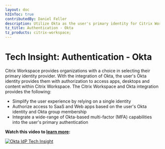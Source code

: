 ```yaml
---
layout: doc
h3InToc: true
contributedBy: Daniel Feller
description: Utilize Okta as the user's primary identity for Citrix Workspace
tz_title: Authentication - Okta
tz_products: citrix-workspace;
---
```

# Tech Insight: Authentication - Okta

Citrix Workspace provides organizations with a choice in selecting their primary identity provider. With the integration of Okta, the user's Okta identity provides them with authorization to access apps, desktops and content within Citrix Workspace. The Citrix Workspace and Okta integration provides the following:

-  Simplify the user experience by relying on a single identity
-  Authorize access to SaaS and Web apps based on the user's Okta identity and Okta group membership
-  Integrate a wide-range of Okta-based multi-factor (MFA) capabilities into the user's primary authentication

**Watch this video to [learn more](https://www.youtube.com/watch?v=nXVp4xzVev0):**

[![Okta IdP Tech Insight](/en-us/tech-zone/learn/media/shared_video-placeholder.png)](https://www.youtube.com/watch?v=nXVp4xzVev0)
